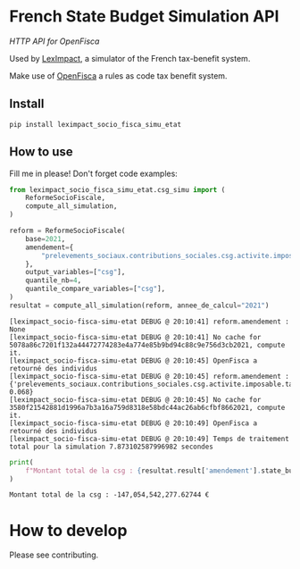 # French State Budget Simulation API




_HTTP API for OpenFisca_

Used by [LexImpact](https://leximpact.an.fr/), a simulator of the French tax-benefit system.

Make use of [OpenFisca](https://openfisca.org/en/) a rules as code tax benefit system.


## Install

`pip install leximpact_socio_fisca_simu_etat`

## How to use

Fill me in please! Don't forget code examples:

```python
from leximpact_socio_fisca_simu_etat.csg_simu import (
    ReformeSocioFiscale,
    compute_all_simulation,
)

reform = ReformeSocioFiscale(
    base=2021,
    amendement={
        "prelevements_sociaux.contributions_sociales.csg.activite.imposable.taux": 0.068,
    },
    output_variables=["csg"],
    quantile_nb=4,
    quantile_compare_variables=["csg"],
)
resultat = compute_all_simulation(reform, annee_de_calcul="2021")
```

    [leximpact_socio-fisca-simu-etat DEBUG @ 20:10:41] reform.amendement : None
    [leximpact_socio-fisca-simu-etat DEBUG @ 20:10:41] No cache for 5078a86c7201f132a44472774283e4a774e85b9bd94c88c9e756d3cb2021, compute it.
    [leximpact_socio-fisca-simu-etat DEBUG @ 20:10:45] OpenFisca a retourné des individus
    [leximpact_socio-fisca-simu-etat DEBUG @ 20:10:45] reform.amendement : {'prelevements_sociaux.contributions_sociales.csg.activite.imposable.taux': 0.068}
    [leximpact_socio-fisca-simu-etat DEBUG @ 20:10:45] No cache for 3580f21542881d1996a7b3a16a759d8318e58bdc44ac26ab6cfbf8662021, compute it.
    [leximpact_socio-fisca-simu-etat DEBUG @ 20:10:49] OpenFisca a retourné des individus
    [leximpact_socio-fisca-simu-etat DEBUG @ 20:10:49] Temps de traitement total pour la simulation 7.873102587996982 secondes


```python
print(
    f"Montant total de la csg : {resultat.result['amendement'].state_budget['csg']:,} €"
)
```

    Montant total de la csg : -147,054,542,277.62744 €


# How to develop

Please see contributing.
